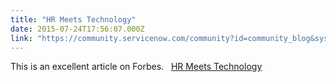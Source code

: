 ```yaml
---
title: "HR Meets Technology"
date: 2015-07-24T17:56:07.000Z
link: "https://community.servicenow.com/community?id=community_blog&sys_id=b2fda62ddbd0dbc01dcaf3231f961949"
---
```

<p>This is an excellent article on Forbes.   <a title="w.forbes.com/sites/meghanbiro/2015/07/07/hr-meets-technology-the-ten-facets-of-culture/" href="http://www.forbes.com/sites/meghanbiro/2015/07/07/hr-meets-technology-the-ten-facets-of-culture/">HR Meets Technology</a></p>